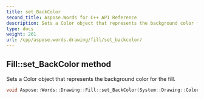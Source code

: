 ```yaml
---
title: set_BackColor
second_title: Aspose.Words for C++ API Reference
description: Sets a Color object that represents the background color for the fill.
type: docs
weight: 261
url: /cpp/aspose.words.drawing/fill/set_backcolor/
---
```

## Fill::set_BackColor method


Sets a Color object that represents the background color for the fill.

```cpp
void Aspose::Words::Drawing::Fill::set_BackColor(System::Drawing::Color value)
```


